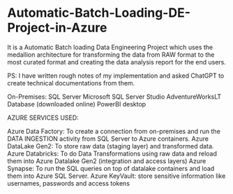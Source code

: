 # Automatic-Batch-Loading-DE-Project-in-Azure
It is a Automatic Batch loading Data Engineering Project which uses the medallion architecture for transforming the data from RAW format to the most curated format and creating the data analysis report for the end users.

PS: I have written rough notes of my implementation and asked ChatGPT to create technical documentations from them.

On-Premises:
SQL Server
Microsoft SQL Server Studio
AdventureWorksLT Database (downloaded online)
PowerBI desktop

AZURE SERVICES USED:

Azure Data Factory: To create a connection from on-premises and run the DATA INGESTION activity from SQL Server to Azure containers.
Azure DataLake Gen2: To store raw data (staging layer) and transformed data.
Azure Databricks: To do Data Transformations using raw data and reload them into Azure Datalake Gen2 (integration and access layers)
Azure Synapse: To run the SQL queries on top of datalake containers and load them into Azure SQL Server.
Azure KeyVault: store sensitive information like usernames, passwords and access tokens

